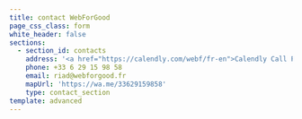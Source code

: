 ```yaml
---
title: contact WebForGood
page_css_class: form
white_header: false
sections:
  - section_id: contacts
    address: '<a href="https://calendly.com/webf/fr-en">Calendly Call Planner</a>'
    phone: +33 6 29 15 98 58
    email: riad@webforgood.fr
    mapUrl: 'https://wa.me/33629159858'
    type: contact_section
template: advanced
---
```


